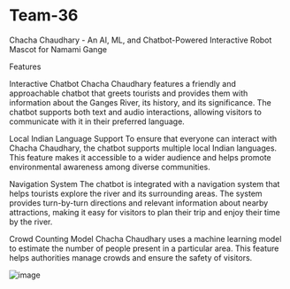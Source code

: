 # Team-36

Chacha Chaudhary - An AI, ML, and Chatbot-Powered Interactive Robot Mascot for Namami Gange

Features

Interactive Chatbot
Chacha Chaudhary features a friendly and approachable chatbot that greets tourists and provides them with information about the Ganges River, its history, and its significance. The chatbot supports both text and audio interactions, allowing visitors to communicate with it in their preferred language.

Local Indian Language Support 
To ensure that everyone can interact with Chacha Chaudhary, the chatbot supports multiple local Indian languages. This feature makes it accessible to a wider audience and helps promote environmental awareness among diverse communities.

Navigation System
The chatbot is integrated with a navigation system that helps tourists explore the river and its surrounding areas. The system provides turn-by-turn directions and relevant information about nearby attractions, making it easy for visitors to plan their trip and enjoy their time by the river.

Crowd Counting Model
Chacha Chaudhary uses a machine learning model to estimate the number of people present in a particular area. This feature helps authorities manage crowds and ensure the safety of visitors.

![image](https://github.com/stupiddint/Namami-Gange-Guide/assets/94122792/f40acfd0-c260-46e3-a516-d7b161555b99)
